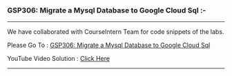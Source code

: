 ### GSP306: Migrate a Mysql Database to Google Cloud Sql :-

----------------------------------------------------------------------------------------------------------------------------------------------

We have collaborated with CourseIntern Team for code snippets of the labs.

Please Go To : [GSP306: Migrate a Mysql Database to Google Cloud Sql](https://www.courseintern.com/post/qwiklabs/challenge-labs/gsp306-migrate-a-mysql-database-to-google-cloud-sql/)

YouTube Video Solution : [Click Here](https://bit.ly/3aZXDZf)

----------------------------------------------------------------------------------------------------------------------------------------------
